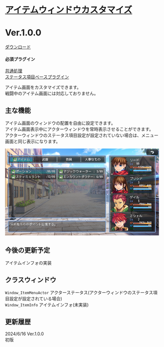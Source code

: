 # [アイテムウィンドウカスタマイズ](https://raw.githubusercontent.com/nuun888/MZ/master/NUUN_ItemWindowEx.js)
# Ver.1.0.0
[ダウンロード](https://raw.githubusercontent.com/nuun888/MZ/master/NUUN_ItemWindowEx.js)  
#### 必須プラグイン
[共通処理](https://raw.githubusercontent.com/nuun888/MZ/master/NUUN_Base.js)  
[ステータス項目ベースプラグイン](https://raw.githubusercontent.com/nuun888/MZ/master/NUUN_MenuParamListBase.js)  

アイテム画面をカスタマイズできます。  
戦闘中のアイテム画面には対応しておりません。 

## 主な機能
アイテム画面のウィンドウの配置を自由に設定できます。  
アイテム画面表示中にアクターウィンドウを常時表示させることができます。  
アクターウィンドウのステータス項目設定が設定されていない場合は、メニュー画面と同じ表示になります。  

![画像](img/ItemWindowEx1.png)  

## 今後の更新予定
アイテムインフォの実装  

## クラスウィンドウ
`Window_ItemMenuActor` アクターステータス(アクターウィンドウのステータス項目設定が設定されている場合)  
`Window_ItemInfo` アイテムインフォ(未実装)  

## 更新履歴
2024/6/16 Ver.1.0.0    
初版  
